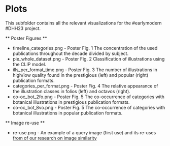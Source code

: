 # Plots

This subfolder contains all the relevant visualizations for the #earlymodern #DHH23 project.

** Poster Figures **
* timeline_categories.png - Poster Fig. 1 The concentration of the used publications throughout the decade divided by subject.<br>
* pie_whole_dataset.png - Poster Fig. 2 Classification of illustrations using the CLIP model.<br>
* ills_per_format_time.png -  Poster Fig. 3 The number of illustrations in high/low quality found in the prestigious (left) and popular (right) publication formats.<br>
* categories_per_format.png - Poster Fig. 4 The relative appearance of the illustration classes in folios (left) and octavos (right).<br>
* co-oc_bot_2fo.png - Poster Fig. 5 The co-occurrence of categories with botanical illustrations in prestigious publication formats.<br>
* co-oc_bot_8vo.png -  Poster Fig. 5 The co-occurrence of categories with botanical illustrations in popular publication formats.<br>

** Image re-use **
* re-use.png - An example of a query image (first use) and its re-uses [from of our research on image similarity](https://github.com/dhh23/early-modern-image-similarity "dhh23/early-modern-image-similarity")
